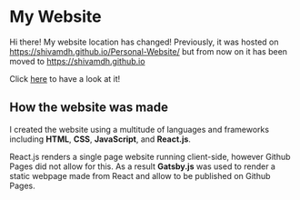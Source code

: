 # My Website

Hi there! My website location has changed! Previously, it was hosted on https://shivamdh.github.io/Personal-Website/
but from now on it has been moved to https://shivamdh.github.io

Click [here](https://shivamdh.github.io/Personal-Website/) to have a look at it!

## How the website was made
I created the website using a multitude of languages and frameworks including **HTML**, **CSS**, **JavaScript**, and **React.js**.

React.js renders a single page website running client-side, however Github Pages did not allow for this.
As a result **Gatsby.js** was used to render a static webpage made from React and allow to be published on Github Pages.